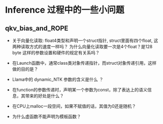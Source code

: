 # Inference 过程中的一些小问题
## qkv_bias_and_ROPE
- 关于向量化读取: float4类型和声明一个struct指针, struct里面有四个float, 这两种读取方式的速度一样吗？ 为什么向量化读取要一次是4个float？是128 byte 这样的参数设置和硬件的规定有关系吗？

- 在Launch函数中，通常class类对象传递指针，而struct对象传递引用，这样做的目的是？

- Llama中的 dynamic_NTK 参数的含义是什么 ？

- 在function的参数传递时，声明某一个参数为const，除了表达上的语义信息，其带来的好处是什么？

- 在CPU上malloc一段空间，如果不赋值的话，其值为0还是随机？

- 为什么虚函数不能声明为模板函数？
